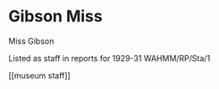 



# Gibson Miss


Miss Gibson

Listed as staff in reports for 1929-31   WAHMM/RP/Sta/1


[[museum staff]]